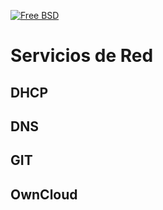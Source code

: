 [![Free BSD](https://img.shields.io/badge/FreeBSD-B50000?style=for-the-badge&logo=freebsd&logoColor=white)](FreeBSD.md)

# Servicios de Red

## DHCP

## DNS

## GIT

## OwnCloud